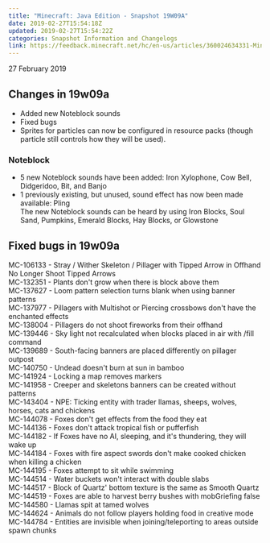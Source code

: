 ```yaml
---
title: "Minecraft: Java Edition - Snapshot 19W09A"
date: 2019-02-27T15:54:18Z
updated: 2019-02-27T15:54:22Z
categories: Snapshot Information and Changelogs
link: https://feedback.minecraft.net/hc/en-us/articles/360024634331-Minecraft-Java-Edition-Snapshot-19W09A
---
```


27 February 2019

## **Changes in 19w09a**

- Added new Noteblock sounds
- Fixed bugs
- Sprites for particles can now be configured in resource packs (though particle still controls how they will be used).

### **Noteblock**

- 5 new Noteblock sounds have been added: Iron Xylophone, Cow Bell, Didgeridoo, Bit, and Banjo
- 1 previously existing, but unused, sound effect has now been made available: Pling  
  The new Noteblock sounds can be heard by using Iron Blocks, Soul Sand, Pumpkins, Emerald Blocks, Hay Blocks, or Glowstone

## **Fixed bugs in 19w09a**

MC-106133 - Stray / Wither Skeleton / Pillager with Tipped Arrow in Offhand No Longer Shoot Tipped Arrows  
MC-132351 - Plants don't grow when there is block above them  
MC-137627 - Loom pattern selection turns blank when using banner patterns  
MC-137977 - Pillagers with Multishot or Piercing crossbows don't have the enchanted effects  
MC-138004 - Pillagers do not shoot fireworks from their offhand  
MC-139446 - Sky light not recalculated when blocks placed in air with /fill command  
MC-139689 - South-facing banners are placed differently on pillager outpost  
MC-140750 - Undead doesn't burn at sun in bamboo  
MC-141924 - Locking a map removes markers  
MC-141958 - Creeper and skeletons banners can be created without patterns  
MC-143404 - NPE: Ticking entity with trader llamas, sheeps, wolves, horses, cats and chickens  
MC-144078 - Foxes don't get effects from the food they eat  
MC-144136 - Foxes don't attack tropical fish or pufferfish  
MC-144182 - If Foxes have no AI, sleeping, and it's thundering, they will wake up  
MC-144184 - Foxes with fire aspect swords don't make cooked chicken when killing a chicken  
MC-144195 - Foxes attempt to sit while swimming  
MC-144514 - Water buckets won't interact with double slabs  
MC-144517 - Block of Quartz' bottom texture is the same as Smooth Quartz  
MC-144519 - Foxes are able to harvest berry bushes with mobGriefing false  
MC-144580 - Llamas spit at tamed wolves  
MC-144624 - Animals do not follow players holding food in creative mode  
MC-144784 - Entities are invisible when joining/teleporting to areas outside spawn chunks
